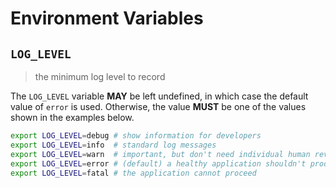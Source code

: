 # Environment Variables

## `LOG_LEVEL`

> the minimum log level to record

The `LOG_LEVEL` variable **MAY** be left undefined, in which case the default
value of `error` is used. Otherwise, the value **MUST** be one of the values
shown in the examples below.

```bash
export LOG_LEVEL=debug # show information for developers
export LOG_LEVEL=info  # standard log messages
export LOG_LEVEL=warn  # important, but don't need individual human review
export LOG_LEVEL=error # (default) a healthy application shouldn't produce any errors
export LOG_LEVEL=fatal # the application cannot proceed
```

